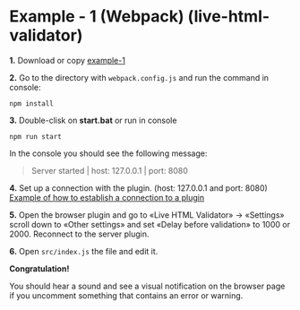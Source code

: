 # Example - 1 (Webpack) (live-html-validator)


**1.** Download or copy [example-1](https://github.com/Yuriy-Svetlov/live-alert-bp/tree/master/documentation/examples/webpack/1)

**2.** Go to the directory with `webpack.config.js` and run the command in console: 

```shell
npm install
```

**3.** Double-clisk on **start.bat** or run in console 

```shell
npm run start
```
In the console you should see the following message:

> Server started | host: 127.0.0.1 | port: 8080

**4.** Set up a connection with the plugin. (host: 127.0.0.1 and port: 8080) [Example of how to establish a connection to a plugin](https://github.com/Yuriy-Svetlov/live-alert-bp/tree/master/documentation/examples/%D1%81onnect_to_server)

**5.** Open the browser plugin and go to «Live HTML Validator» -> «Settings» scroll down to «Other settings» and set «Delay before validation» to 1000 or 2000. Reconnect to the server plugin.

**6.** Open `src/index.js` the file and edit it.

**Congratulation!**

You should hear a sound and see a visual notification on the browser page if you uncomment something that contains an error or warning.
